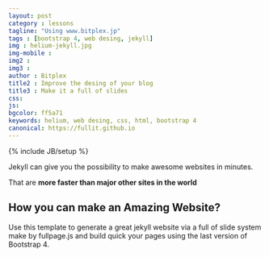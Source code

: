 ```yaml
---
layout: post
category : lessons
tagline: "Using www.bitplex.jp"
tags : [bootstrap 4, web desing, jekyll]
img : helium-jekyll.jpg
img-mobile : 
img2 : 
img3 : 
author : Bitplex
title2 : Improve the desing of your blog
title3 : Make it a full of slides
css: 
js: 
bgcolor: ff5a71
keywords: helium, web desing, css, html, bootstrap 4
canonical: https://fullit.github.io
---
```

{% include JB/setup %}

Jekyll can give you the possibility to make awesome websites in minutes.
<!--more-->
That are **more faster than major other sites in the world** 

## How you can make an Amazing Website?

Use this template to generate a great jekyll website via a full of slide system make by fullpage.js and build quick your pages using the last version of Bootstrap 4.

